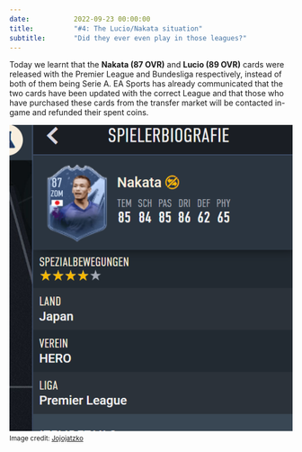 ```yaml
---
date: 			2022-09-23 00:00:00
title: 			"#4: The Lucio/Nakata situation"
subtitle: 		"Did they ever even play in those leagues?"
---
```


Today we learnt that the **Nakata (87 OVR)** and **Lucio (89 OVR)** cards were released with the Premier League and Bundesliga respectively, instead of both of them being Serie A. EA Sports has already communicated that the two cards have been updated with the correct League and that those who have purchased these cards from the transfer market will be contacted in-game and refunded their spent coins.

<img src="/assets/images/nakata.png" alt="That's not his league..."/>
<small>Image credit: <a href="https://twitter.com/jojojatzko/status/1572652399441104896" target="_blank">Jojojatzko</a></small>